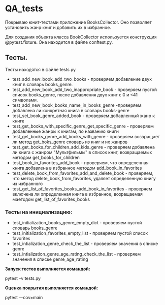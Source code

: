 # QA_tests #
Покрываю юнит-тестами приложение BooksCollector.
Оно позволяет установить жанр книг и добавить их в избранное.

Для создания объекта класса BookCollector используется
конструкция @pytest.fixture. Она находится в файле conftest.py.

## Тесты.
Тесты находятся в файле tests.py

* test_add_new_book_add_two_books - проверяем добавление двух книг в словарь books_genre.
* test_add_new_book_add_two_inappropriate_book - проверяем пустой список books_genre, после добавления двух книг с 0 и <41 символами.
* test_add_new_book_books_name_in_books_genre -проверяем добавлена ли конкретная книга в словарь books-genre
* test_set_book_genre_added_book - проверяем добавленный жанр к книге
* test_get_books_with_specific_genre_get_specific_genre - проверяем добавленные жанры к книгам, по названию книги
* test_get_books_genre_add_books_with_genre - проверяем возвращает ли метод get_boks_genre словарь из книг и их жанров
* test_get_books_for_children_add_kids_genre - проверяем добавлена ли книга с жанром "Мультфильмы" в список книг, возвращаемых методом get_books_for_children
* test_book_in_favorites_add_book - проверяем, что определенная книга добавлена в избранное методом add_book_in_favorites
* test_delete_book_from_favorites_add_and_delete_book - проверяем, что метод delete_book_from_favorites, удаляет определенную книгу из избранного
* test_get_list_of_favorites_books_add_book_in_favorites - проверяем включена ли определенная книга в избранное, возращаемая маетодом get_list_of_favorites_books

### Тесты на инициализацию: ###
* test_initialization_books_genre_empty_dict - проверяем пустой словарь books_genre
* test_initialization_favorites_empty_list - проверяем пустой список favorites
* test_intialization_genre_check_the_list - проверяем значения в списке genre
* test_intialization_genre_age_rating_check_the_list - проверяем значения в списке genre_age_rating



**Запуск тестов выполняется командой:**

pytest -v tests.py

**Оценка покрытия выполняется командой:**

pytest --cov=main
